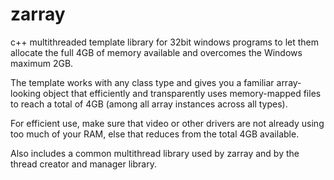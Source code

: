 # zarray
c++ multithreaded template library for 32bit windows programs to let them allocate the full 4GB of memory available and overcomes the Windows maximum 2GB.

The template works with any class type and gives you a familiar array-looking object that efficiently and transparently uses memory-mapped files to reach a total of 4GB (among all array instances across all types).

For efficient use, make sure that video or other drivers are not already using too much of your RAM, else that reduces from the total 4GB available.

Also includes a common multithread library used by zarray and by the thread creator and manager library.
